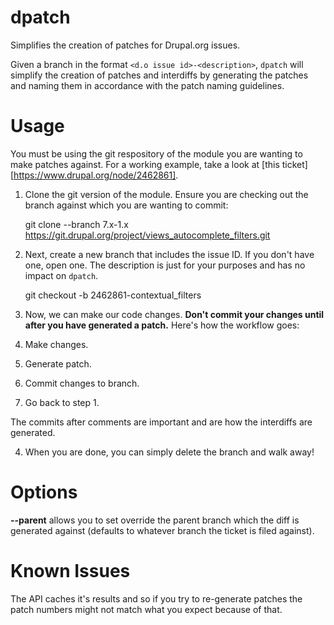 # dpatch

Simplifies the creation of patches for Drupal.org issues.

Given a branch in the format `<d.o issue id>-<description>`, `dpatch` will simplify the creation of patches and interdiffs by generating the patches and naming them in accordance with the patch naming guidelines.
  
# Usage

You must be using the git respository of the module you are wanting to make patches against. For a working example, take a look at [this ticket][https://www.drupal.org/node/2462861].

1. Clone the git version of the module. Ensure you are checking out the branch against which you are wanting to commit:

    git clone --branch 7.x-1.x https://git.drupal.org/project/views_autocomplete_filters.git
    
2. Next, create a new branch that includes the issue ID. If you don't have one, open one. The description is just for your purposes and has no impact on `dpatch`.

    git checkout -b 2462861-contextual_filters
    
3. Now, we can make our code changes. **Don't commit your changes until after you have generated a patch.** Here's how the workflow goes:

  1. Make changes.
  2. Generate patch.
  3. Commit changes to branch.
  4. Go back to step 1.

  The commits after comments are important and are how the interdiffs are generated.
  
4. When you are done, you can simply delete the branch and walk away!

# Options

**--parent** allows you to set override the parent branch which the diff is generated against (defaults to whatever branch the ticket is filed against).

# Known Issues

The API caches it's results and so if you try to re-generate patches the patch numbers might not match what you expect because of that.


